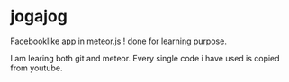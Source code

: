 # jogajog
Facebooklike app in meteor.js ! done for learning purpose.

I am learing both git and meteor. Every single code i have used is copied from youtube. 
